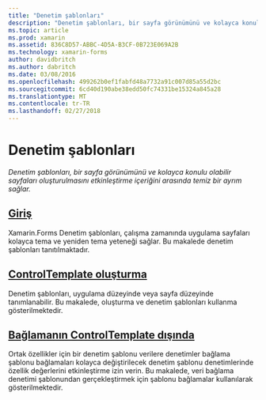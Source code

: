 ```yaml
---
title: "Denetim şablonları"
description: "Denetim şablonları, bir sayfa görünümünü ve kolayca konulu olabilir sayfaları oluşturulmasını etkinleştirme içeriğini arasında temiz bir ayrım sağlar."
ms.topic: article
ms.prod: xamarin
ms.assetid: 836C8D57-ABBC-4D5A-B3CF-0B723E069A2B
ms.technology: xamarin-forms
author: davidbritch
ms.author: dabritch
ms.date: 03/08/2016
ms.openlocfilehash: 499262b0ef1fabfd48a7732a91c007d85a55d2bc
ms.sourcegitcommit: 6cd40d190abe38edd50fc74331be15324a845a28
ms.translationtype: MT
ms.contentlocale: tr-TR
ms.lasthandoff: 02/27/2018
---
```

# <a name="control-templates"></a>Denetim şablonları

_Denetim şablonları, bir sayfa görünümünü ve kolayca konulu olabilir sayfaları oluşturulmasını etkinleştirme içeriğini arasında temiz bir ayrım sağlar._

## <a name="introductionintroductionmd"></a>[Giriş](introduction.md)

Xamarin.Forms Denetim şablonları, çalışma zamanında uygulama sayfaları kolayca tema ve yeniden tema yeteneği sağlar. Bu makalede denetim şablonları tanıtılmaktadır.

## <a name="creating-a-controltemplatecreatingmd"></a>[ControlTemplate oluşturma](creating.md)

Denetim şablonları, uygulama düzeyinde veya sayfa düzeyinde tanımlanabilir. Bu makalede, oluşturma ve denetim şablonları kullanma gösterilmektedir.

## <a name="binding-from-a-controltemplatetemplate-bindingmd"></a>[Bağlamanın ControlTemplate dışında](template-binding.md)

Ortak özellikler için bir denetim şablonu verilere denetimler bağlama şablonu bağlamaları kolayca değiştirilecek denetim şablonu denetimlerinde özellik değerlerini etkinleştirme izin verin. Bu makalede, veri bağlama denetimi şablonundan gerçekleştirmek için şablonu bağlamalar kullanılarak gösterilmektedir.


